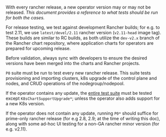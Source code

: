 With every rancher release, a new operator version may or may not be released. _This document provides a reference to what tests should be run for both the cases._

For release testing, we test against development Rancher builds; for e.g. to test 2.11, we use `latest/devel/2.11` rancher version (`v2.11-head` image tag). These builds are similar to RC builds, as both utilize the `dev-v2.x` branch of the Rancher chart repository, where application charts for operators are prepared for upcoming release.

Before validation, always sync with developers to ensure the desired versions have been merged into the charts and Rancher projects.

`P0` suite must be run to test every new rancher release. This suite tests provisioning and importing clusters, k8s upgrade of the control plane and nodes, and CRUD operations of the nodegroup/nodepool.

If the operator contains any update, the [entire test suite](https://app.qase.io/project/HP) must be tested except `K8sChartSupportUpgrade*`; unless the operator also adds support for a new K8s version.

If the operator does not contain any update, running `P0*` should suffice for prime-only rancher release (for e.g 2.8, 2.9; at the time of writing this doc), along with some ad-hoc UI testing for a non-GA rancher minor version (for e.g. v2.11).
